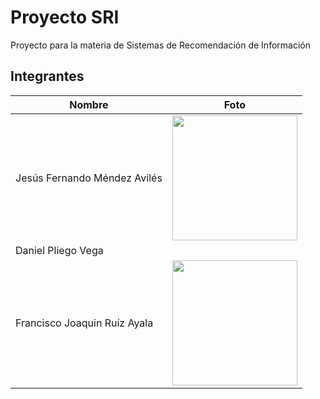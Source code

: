 # Proyecto SRI
Proyecto para la materia de Sistemas de Recomendación de Información

## Integrantes

| Nombre  | Foto |
| ------- | ----- |
| Jesús Fernando Méndez Avilés | <img src="https://github.com/user-attachments/assets/400f5776-8ad2-48a0-8cd6-47d56c160444" width="200"> |
| Daniel Pliego Vega | 
| Francisco Joaquin Ruíz Ayala | <img src="https://github.com/user-attachments/assets/44cc53f6-327f-4802-a1fb-d07fd402d340" width="200"> |
